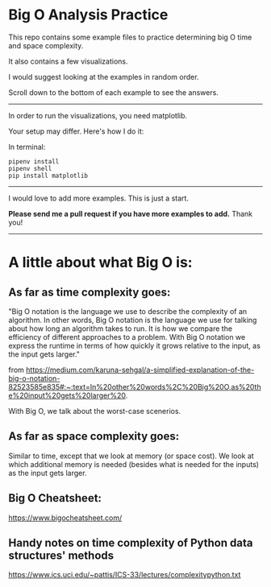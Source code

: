 # Big O Analysis Practice

This repo contains some example files to practice determining big O time and space complexity.

It also contains a few visualizations.

I would suggest looking at the examples in random order.

Scroll down to the bottom of each example to see the answers.

---

In order to run the visualizations, you need matplotlib.

Your setup may differ. Here's how I do it:

In terminal:

```
pipenv install
pipenv shell
pip install matplotlib
```

---

I would love to add more examples. This is just a start.

**Please send me a pull request if you have more examples to add.** Thank you!

---

# A little about what Big O is:

## As far as time complexity goes:

"Big O notation is the language we use to describe the complexity of an algorithm. In other words, Big O notation is the language we use for talking about how long an algorithm takes to run. It is how we compare the efficiency of different approaches to a problem. With Big O notation we express the runtime in terms of how quickly it grows relative to the input, as the input gets larger."

from https://medium.com/karuna-sehgal/a-simplified-explanation-of-the-big-o-notation-82523585e835#:~:text=In%20other%20words%2C%20Big%20O,as%20the%20input%20gets%20larger%20.

With Big O, we talk about the worst-case scenerios.

## As far as space complexity goes:

Similar to time, except that we look at memory (or space cost). We look at which additional memory is needed (besides what is needed for the inputs) as the input gets larger.

## Big O Cheatsheet:

https://www.bigocheatsheet.com/

## Handy notes on time complexity of Python data structures' methods

https://www.ics.uci.edu/~pattis/ICS-33/lectures/complexitypython.txt
